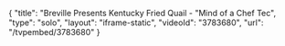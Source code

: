 {
    "title": "Breville Presents Kentucky Fried Quail - \"Mind of a Chef Tec",
    "type": "solo",
    "layout": "iframe-static",
    "videoId": "3783680",
    "url": "\/tvpembed\/3783680"
}